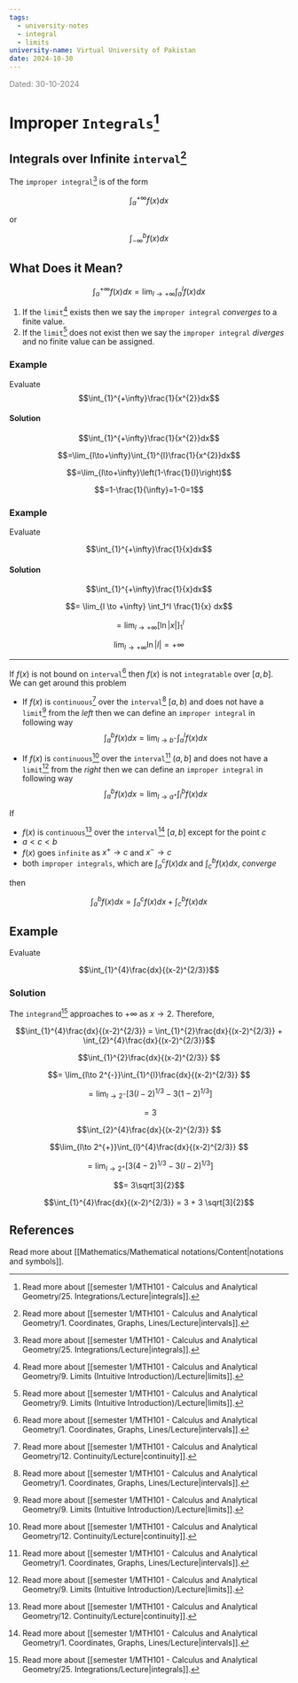 ```yaml
---
tags:
  - university-notes
  - integral
  - limits
university-name: Virtual University of Pakistan
date: 2024-10-30
---
```


<span style="color: gray;">Dated: 30-10-2024</span>

# Improper `Integrals`[^1]

## Integrals over Infinite `interval`[^2]

The `improper integral`[^1] is of the form  

$$\int_a^{+\infty} f(x) dx$$

or

$$\int_{-\infty}^b f(x) dx$$

## What Does it Mean?

$$\int_{a}^{+\infty}f(x)dx=\lim_{l\to+\infty}\int_{a}^{l}f(x)dx$$

1. If the `limit`[^3] exists then we say the `improper integral` _converges_ to a finite value.
2. If the `limit`[^3] does not exist then we say the `improper integral` _diverges_ and no finite value can be assigned.

### Example

Evaluate $$\int_{1}^{+\infty}\frac{1}{x^{2}}dx$$

#### Solution

$$\int_{1}^{+\infty}\frac{1}{x^{2}}dx$$

$$=\lim_{l\to+\infty}\int_{1}^{l}\frac{1}{x^{2}}dx$$

$$=\lim_{l\to+\infty}\left(1-\frac{1}{l}\right)$$

$$=1-\frac{1}{\infty}=1-0=1$$

### Example

Evaluate  

$$\int_{1}^{+\infty}\frac{1}{x}dx$$

#### Solution

$$\int_{1}^{+\infty}\frac{1}{x}dx$$

$$= \lim_{l \to +\infty} \int_1^l \frac{1}{x} dx$$

$$= \lim_{l \to +\infty} \bigg[\ln \lvert x \rvert\bigg]_1^l$$

$$\lim_{l \to +\infty} \ln \lvert l \rvert = + \infty$$

---

If $f(x)$ is not bound on `interval`[^2] then $f(x)$ is not `integratable` over $[a, b]$.  
We can get around this problem

- If $f(x)$ is `continuous`[^4] over the `interval`[^2] $[a, b)$ and does not have a `limit`[^3] from the _left_ then we can define an `improper integral` in following way $$\int_a^b f(x) dx = \lim_{l \to b^-} \int_a^l f(x) dx$$

- If $f(x)$ is `continuous`[^4] over the `interval`[^2] $(a, b]$ and does not have a `limit`[^3] from the _right_ then we can define an `improper integral` in following way $$\int_a^b f(x) dx = \lim_{l \to a^+} \int_l^b f(x) dx$$

If  

- $f(x)$ is `continuous`[^4] over the `interval`[^2] $[a, b]$ except for the point $c$  
- $a < c < b$  
- $f(x)$ goes `infinite` as $x^+ \to c$ and $x^- \to c$  
- both `improper integrals`, which are $\int_a^c f(x) dx$ and $\int_c^b f(x) dx$, _converge_  

then  

$$\int_{a}^{b}f(x)dx=\int_{a}^{c}f(x)dx+\int_{c}^{b}f(x)dx$$

## Example

Evaluate  

$$\int_{1}^{4}\frac{dx}{(x-2)^{2/3}}$$

### Solution

The `integrand`[^1] approaches to $+ \infty$ as $x \to 2$. Therefore,  

$$\int_{1}^{4}\frac{dx}{(x-2)^{2/3}} = \int_{1}^{2}\frac{dx}{(x-2)^{2/3}} + \int_{2}^{4}\frac{dx}{(x-2)^{2/3}}$$

$$\int_{1}^{2}\frac{dx}{(x-2)^{2/3}} $$

$$= \lim_{l\to 2^{-}}\int_{1}^{l}\frac{dx}{(x-2)^{2/3}} $$

$$= \lim_{l\to 2^{-}}\left[3(l-2)^{1/3}-3(1-2)^{1/3}\right] $$

$$= 3$$

$$\int_{2}^{4}\frac{dx}{(x-2)^{2/3}} $$

$$\lim_{l\to 2^{+}}\int_{l}^{4}\frac{dx}{(x-2)^{2/3}} $$

$$= \lim_{l\to 2^{+}}\left[3(4-2)^{1/3}-3(l-2)^{1/3}\right] $$

$$= 3\sqrt[3]{2}$$

$$\int_{1}^{4}\frac{dx}{(x-2)^{2/3}} = 3 + 3 \sqrt[3]{2}$$

## References

Read more about [[Mathematics/Mathematical notations/Content|notations and symbols]].

[^1]: Read more about [[semester 1/MTH101 - Calculus and Analytical Geometry/25. Integrations/Lecture|integrals]].
[^2]: Read more about [[semester 1/MTH101 - Calculus and Analytical Geometry/1. Coordinates, Graphs, Lines/Lecture|intervals]].
[^3]: Read more about [[semester 1/MTH101 - Calculus and Analytical Geometry/9. Limits (Intuitive Introduction)/Lecture|limits]].
[^4]: Read more about [[semester 1/MTH101 - Calculus and Analytical Geometry/12. Continuity/Lecture|continuity]].